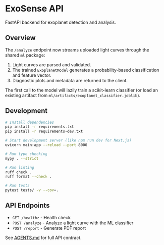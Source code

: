 # ExoSense API

FastAPI backend for exoplanet detection and analysis.

## Overview

The `/analyze` endpoint now streams uploaded light curves through the shared `ml` package:

1. Light curves are parsed and validated.
2. The trained `ExoplanetModel` generates a probability-based classification and feature vector.
3. Diagnostic plots and metadata are returned to the client.

The first call to the model will lazily train a scikit-learn classifier (or load an existing artifact from `ml/artifacts/exoplanet_classifier.joblib`).

## Development

```bash
# Install dependencies
pip install -r requirements.txt
pip install -r requirements-dev.txt

# Start development server (like npm run dev for Next.js)
uvicorn main:app --reload --port 8000

# Run type checking
mypy . --strict

# Run linting
ruff check .
ruff format --check .

# Run tests
pytest tests/ -v --cov=.
```

## API Endpoints

- `GET /healthz` - Health check
- `POST /analyze` - Analyze a light curve with the ML classifier
- `POST /report` - Generate PDF report

See [AGENTS.md](../AGENTS.md) for full API contract.
